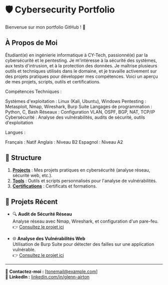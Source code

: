 # 🛡️ Cybersecurity Portfolio

Bienvenue sur mon portfolio GitHub ! 👋  
## À Propos de Moi
Étudiant(e) en ingénierie informatique à CY-Tech, passionné(e) par la cybersécurité et le pentesting. Je m'intéresse à la sécurité des systèmes, aux tests d'intrusion, et à la protection des données. Je maîtrise plusieurs outils et techniques utilisés dans le domaine, et je travaille activement sur des projets pratiques pour développer mes compétences. Voici un aperçu de mes projets, scripts, outils et certifications.

Compétences Techniques :

Systèmes d'exploitation : Linux (Kali, Ubuntu), Windows
Pentesting : Metasploit, Nmap, Wireshark, Burp Suite
Langages de programmation : Python, C, Bash
Réseaux : Configuration VLAN, OSPF, BGP, NAT, TCP/IP
Cybersécurité : Analyse des vulnérabilités, audits de sécurité, outils d'exploitation

Langues :

Français : Natif
Anglais : Niveau B2
Espagnol : Niveau A2 


## 📂 Structure
1. **[Projects](Projects/)** : Mes projets pratiques en cybersécurité (analyse réseau, sécurité web, etc.).
2. **[Tools](Tools/)** : Outils et scripts personnalisés pour l'analyse de vulnérabilités.
3. **[Certifications](Certifications/)** : Certificats et formations.


## 🚀 Projets Récent
- 🔍 **Audit de Sécurité Réseau**  
  Analyse réseau avec Nmap, Wireshark, et configuration d'un pare-feu.
  👉 [Consultez le projet ici](Projects/Network-Security/README.md)

- 🌐 **Analyse des Vulnérabilités Web**  
  Utilisation de Burp Suite pour détecter des failles sur une application vulnérable.  
  👉 [Consultez le projet ici](Projects/Web-Security/README.md)

---

📧 **Contactez-moi :** [tonemail@example.com]  
🔗 **LinkedIn :** [linkedin.com/in/glenn-airton](https://linkedin.com/in/glenn-airton)  

